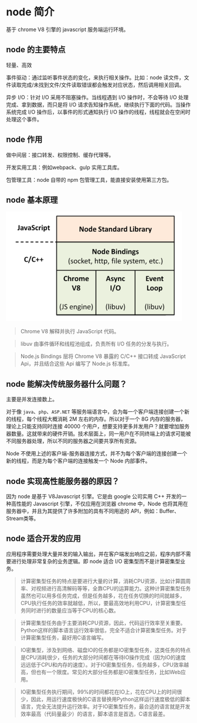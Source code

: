 # node 简介

基于 chrome V8 引擎的 javascript 服务端运行环境。

## node 的主要特点

轻量、高效

事件驱动：通过监听事件状态的变化，来执行相关操作。比如：node 读文件，文件读取完成/未找到文件/文件读取错误都会触发对应状态，然后调用相关回调。

异步 I/O：针对 I/O 采用不阻塞操作。当线程遇到 I/O 操作时，不会等待 I/O 处理完成、拿到数据，而只是将 I/O 请求告知操作系统，继续执行下面的代码。当操作系统完成 I/O 操作后，以事件的形式通知执行 I/O 操作的线程，线程就会在空闲时处理这个事件。

## node 作用

做中间层：接口转发、权限控制、缓存代理等。

开发实用工具：例如webpack、gulp 实用工具库。

包管理工具：node 自带的 npm 包管理工具，能直接安装使用第三方包。

## node 基本原理

![node 基本原理](img/node基本原理.png)

> Chrome V8 解释并执行 JavaScript 代码。

> libuv 由事件循环和线程池组成，负责所有 I/O 任务的分发与执行。

> Node.js Bindings 层将 Chrome V8 暴露的 C/C++ 接口转成 JavaScript Api，并且结合这些 Api 编写了 Node.js 标准库。


## node 能解决传统服务器什么问题？

主要是并发连接数上。

对于像 `java`、`php`、`ASP.NET` 等服务端语言中，会为每一个客户端连接创建一个新的线程，每个线程大概消耗 2M 左右的内存。所以对于一个 8G 内存的服务器，理论上只能支持同时连接 40000 个用户，想要支持更多并发用户？就要增加服务器数量。这就带来的硬件开销。技术层面上，同一用户在不同终端上的请求可能被不同服务器处理，所以不同的服务器之间要共享所有资源。

Node 不使用上述的客户端-服务器连接方式，并不为每个客户端的连接创建一个新的线程，而是为每个客户端的连接触发一个 Node 内部事件。

## node 实现高性能服务器的原因？

因为 node 是基于 V8Javascript 引擎。它是由 google 公司实用 C++ 开发的一种高性能的 Javascript 引擎，不仅应用在浏览器 chrome 中，Node 也将其用在服务器中，并且为其提供了许多附加的具有不同用途的 API，例如：Buffer、Stream类等。

## node 适合开发的应用

应用程序需要处理大量并发的输入输出，并在客户端发出响应之前，程序内部不需要进行处理非常复杂的业务逻辑。即 node 适合 I/O 密集型而不是计算密集型业务。

> 计算密集型任务的特点是要进行大量的计算，消耗CPU资源，比如计算圆周率、对视频进行高清解码等等，全靠CPU的运算能力。这种计算密集型任务虽然也可以用多任务完成，但是任务越多，花在任务切换的时间就越多，CPU执行任务的效率就越低，所以，要最高效地利用CPU，计算密集型任务同时进行的数量应当等于CPU的核心数。

> 计算密集型任务由于主要消耗CPU资源，因此，代码运行效率至关重要。Python这样的脚本语言运行效率很低，完全不适合计算密集型任务。对于计算密集型任务，最好用C语言编写。

> IO密集型，涉及到网络、磁盘IO的任务都是IO密集型任务，这类任务的特点是CPU消耗很少，任务的大部分时间都在等待IO操作完成（因为IO的速度远远低于CPU和内存的速度）。对于IO密集型任务，任务越多，CPU效率越高，但也有一个限度。常见的大部分任务都是IO密集型任务，比如Web应用。

> IO密集型任务执行期间，99%的时间都花在IO上，花在CPU上的时间很少，因此，用运行速度极快的C语言替换用Python这样运行速度极低的脚本语言，完全无法提升运行效率。对于IO密集型任务，最合适的语言就是开发效率最高（代码量最少）的语言，脚本语言是首选，C语言最差。
